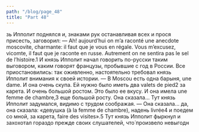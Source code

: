 ```yaml
---
path: "/blog/page_48"
title: "Part 48"
---
```


зь Ипполит поднялся и, знаками рук останавливая всех и прося присесть, заговорил:
— Ah! aujourd’hui on m’a raconté une anecdote moscovite, charmante: il faut que je vous en régale. Vous m’excusez, vicomte, il faut que je raconte en russe. Autrement on ne sentira pas le sel de l’histoire.1
И князь Ипполит начал говорить по-русски таким выговором, каким говорят французы, пробывшие с год в России. Все приостановились: так оживленно, настоятельно требовал князь Ипполит внимания к своей истории.
— В Moscou есть одна барыня, une dame. И она очень скупа. Ей нужно было иметь два valets de pied2 за карета. И очень большой ростом. Это было ее вкусу. И она имела une femme de chambre,3 еще большой росту. Она сказала...
Тут князь Ипполит задумался, видимо с трудом соображая.
— Она сказала... да, она сказала: «девушка (à la femme de chambre), надень livrée4 и поедем со мной, за карета, faire des visites».5
Тут князь Ипполит фыркнул и захохотал гораздо прежде своих слушателей, что́ произвело невыгодн
